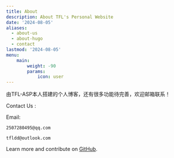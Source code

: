 ```yaml
---
title: About
description: About TFL's Personal Website
date: '2024-08-05'
aliases:
  - about-us
  - about-hugo
  - contact
lastmod: '2024-08-05'
menu:
    main: 
        weight: -90
        params:
            icon: user
---
```

由TFL-ASP本人搭建的个人博客，还有很多功能待完善，欢迎邮箱联系！

Contact Us :

Email:

	2507280495@qq.com 

	tfldd@outlook.com

Learn more and contribute on [GitHub](https://github.com/XIAOXIANGPENG/xiaoxiangpeng.github.io).
